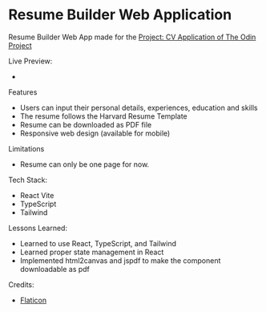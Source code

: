 # Resume Builder Web Application

Resume Builder Web App made for the [Project: CV Application of The Odin Project](https://www.theodinproject.com/lessons/node-path-react-new-cv-application)

Live Preview:

-

Features

- Users can input their personal details, experiences, education and skills
- The resume follows the Harvard Resume Template
- Resume can be downloaded as PDF file
- Responsive web design (available for mobile)

Limitations

- Resume can only be one page for now.

Tech Stack:

- React Vite
- TypeScript
- Tailwind

Lessons Learned:

- Learned to use React, TypeScript, and Tailwind
- Learned proper state management in React
- Implemented html2canvas and jspdf to make the component downloadable as pdf

Credits:

- [Flaticon](https://www.flaticon.com/)

